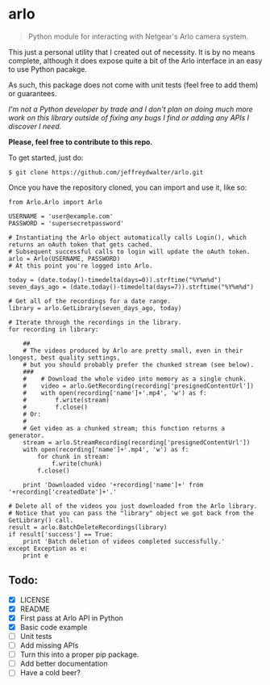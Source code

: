 # arlo
> Python module for interacting with Netgear's Arlo camera system.

This just a personal utility that I created out of necessity. It is by no means complete, although it does expose quite a bit of the Arlo interface in an easy to use Python pacakge.

As such, this package does not come with unit tests (feel free to add them) or guarantees.

*I'm not a Python developer by trade and I don't plan on doing much more work on this library outside of fixing any bugs I find or adding any APIs I discover I need.*

**Please, feel free to contribute to this repo.**

To get started, just do:

```
$ git clone https://github.com/jeffreydwalter/arlo.git
```

Once you have the repository cloned, you can import and use it, like so:

```
from Arlo.Arlo import Arlo

USERNAME = 'user@example.com'
PASSWORD = 'supersecretpassword'

# Instantiating the Arlo object automatically calls Login(), which returns an oAuth token that gets cached.
# Subsequent successful calls to login will update the oAuth token.
arlo = Arlo(USERNAME, PASSWORD)
# At this point you're logged into Arlo.

today = (date.today()-timedelta(days=0)).strftime("%Y%m%d")
seven_days_ago = (date.today()-timedelta(days=7)).strftime("%Y%m%d")

# Get all of the recordings for a date range.
library = arlo.GetLibrary(seven_days_ago, today)

# Iterate through the recordings in the library.
for recording in library:

	##
	# The videos produced by Arlo are pretty small, even in their longest, best quality settings,
	# but you should probably prefer the chunked stream (see below). 
	###    
	#    # Download the whole video into memory as a single chunk.
	#    video = arlo.GetRecording(recording['presignedContentUrl'])
	#	 with open(recording['name']+'.mp4', 'w') as f:
	#        f.write(stream)
	#        f.close()
	# Or:
	#
	# Get video as a chunked stream; this function returns a generator.
	stream = arlo.StreamRecording(recording['presignedContentUrl'])
	with open(recording['name']+'.mp4', 'w') as f:
    	for chunk in stream:
        	f.write(chunk)
        f.close()

	print 'Downloaded video '+recording['name']+' from '+recording['createdDate']+'.'

# Delete all of the videos you just downloaded from the Arlo library.
# Notice that you can pass the "library" object we got back from the GetLibrary() call.
result = arlo.BatchDeleteRecordings(library)
if result['success'] == True:
	print 'Batch deletion of videos completed successfully.'
except Exception as e:
    print e
```

## Todo:
- [x] LICENSE
- [x] README
- [x] First pass at Arlo API in Python 
- [x] Basic code example 
- [ ] Unit tests
- [ ] Add missing APIs
- [ ] Turn this into a proper pip package.
- [ ] Add better documentation
- [ ] Have a cold beer?
